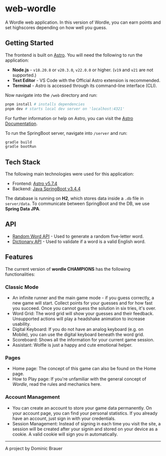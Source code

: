 # web-wordle
A Wordle web application. In this version of Wordle, you can earn points and set highscores depending on how well you guess.

## Getting Started
The frontend is built on [Astro](https://astro.build/). You will need the following to run the application:
- **Node.js** - `v18.20.8` or `v20.3.0`, `v22.0.0` or higher. (`v19` and `v21` are not supported.)
- **Text Editor** - VS Code with the Official Astro extension is recommended.
- **Terminal** - Astro is accessed through its command-line interface (CLI).

Now navigate into the `/web` directory and run:
```sh
pnpm install # installs dependencies
pnpm dev # starts local dev server on 'localhost:4321'
```
For further information or help on Astro, you can visit the [Astro Documentation](https://docs.astro.build/en/getting-started/).

To run the SpringBoot server, navigate into `/server` and run:
```sh
gradle build
gradle bootRun
```

## Tech Stack
The following main technologies were used for this application:
- Frontend: [Astro v5.7.4](https://astro.build/)
- Backend: [Java SpringBoot v3.4.4](https://spring.io/projects/spring-boot)

The database is running on **H2**, which stores data inside a `.db` file in `server/data`. To communicate between SpringBoot and the DB, we use **Spring Data JPA**.

## API
- [Random Word API](https://random-word-api.vercel.app/) - Used to generate a random five-letter word.
- [Dictionary API](https://dictionaryapi.dev/) - Used to validate if a word is a valid English word.

## Features
The current version of **wordle CHAMPIONS** has the following functionalities:

### Classic Mode
- An infinite runner and the main game mode - if you guess correctly, a new game will start. Collect points for your guesses and for how fast you succeed. Once you cannot guess the solution in six tries, it's over.
- Word Grid: The word grid will show your guesses and their feedback. Unsupported actions will play a headshake animation to increase usability.
- Digital Keyboard: If you do not have an analog keyboard (e.g. on Mobile), you can use the digital keyboard beneath the word grid.
- Scoreboard: Shows all the information for your current game session.
- Assistant: Wolfle is just a happy and cute emotional helper.

### Pages
- Home page: The concept of this game can also be found on the Home page.
- How to Play page: If you're unfamiliar with the general concept of *Wordle*, read the rules and mechanics here.

### Account Management
- You can create an account to store your game data permanently. On your account page, you can find your personal statistics. If you already have an account, just sign in with your credentials.
- Session Management: Instead of signing in each time you visit the site, a session will be created after your signin and stored on your device as a cookie. A valid cookie will sign you in automatically.

---
A project by Dominic Brauer